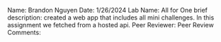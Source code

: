 Name: Brandon Nguyen
Date: 1/26/2024
Lab Name: All for One
brief description: created a web app that includes all mini challenges. In this assignment we fetched from a hosted api.
Peer Reviewer: 
Peer Review Comments: 
